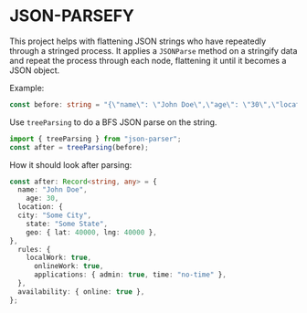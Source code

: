 # JSON-PARSEFY
This project helps with flattening JSON strings who have repeatedly through a stringed process.
It applies a `JSONParse` method on a stringify data and repeat the process through each node, flattening it until it becomes a JSON object.

Example:

```ts
const before: string = "{\"name\": \"John Doe\",\"age\": \"30\",\"location\": {\"city\": \"Some City\",\"state\": \"Some State\",\"geo\": \"{\\\"lat\\\": \\\"40000\\\",\\\"lng\\\": \\\"40000\\\"}\"},\"rules\": {\"localWork\": \"true\",\"onlineWork\": \"true\",\"applications\": {\"admin\": \"true\",\"time\": \"no-time\"}},\"availability\": \"{\\\"online\\\": \\\"true\\\"}\"}";
```

Use `treeParsing` to do a BFS JSON parse on the string.

```ts
import { treeParsing } from "json-parser";
const after = treeParsing(before);
```

How it should look after parsing:

```ts
const after: Record<string, any> = {
  name: "John Doe",
    age: 30,
  location: {
  city: "Some City",
    state: "Some State",
    geo: { lat: 40000, lng: 40000 },
},
  rules: {
    localWork: true,
      onlineWork: true,
      applications: { admin: true, time: "no-time" },
  },
  availability: { online: true },
};
```
